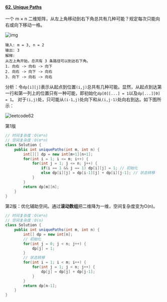 #### [62. Unique Paths](https://leetcode-cn.com/problems/unique-paths/)

一个 m × n 二维矩阵，从左上角移动到右下角总共有几种可能？规定每次只能向右或向下移动一格。

![img](https://assets.leetcode-cn.com/aliyun-lc-upload/uploads/2018/10/22/robot_maze.png)

```
输入: m = 3, n = 2
输出: 3
解释:
从左上角开始，总共有 3 条路径可以到达右下角。
1. 向右 -> 向右 -> 向下
2. 向右 -> 向下 -> 向右
3. 向下 -> 向右 -> 向右
```

分析：令`dp[i][j]`表示从起点到位置`(i,j)`总共有几种可能。显然，从起点到达第一行和第一列上的位置只有一种可能，即初始化`dp[0][...] = 1`以及`dp[...][0] = 1`。 对于`(i,j)`处，只可能从`(i-1,j)`处向下和从`(i,j-1)`处向右到达。如下图所示：

![leetcode62](../../img/leetcode62.png)

第1版

```java
// 时间复杂度：O(m*n)
// 空间复杂度：O(m*n)
class Solution {
    public int uniquePaths(int m, int n) {
        int[][] dp = new int[m+1][n+1];
        for(int i = 1; i <= m; i++) {
            for(int j = 1; j <= n; j++) {
                if(i == 1 && j == 1) dp[i][j] = 1; // 初始化
                else dp[i][j] = dp[i-1][j] + dp[i][j-1]; // 状态转移
            }
        }
        return dp[m][n];
    }
}
```



第2版：优化辅助空间。通过**滚动数组**把二维降为一维，空间复杂度变为O(n)。

```java
// 时间复杂度：O(m*n)
// 空间复杂度：O(n)
class Solution {
    public int uniquePaths(int m, int n) {
        int[] dp = new int[n];
        // 初始化
        for(int j = 0; j < n; j++) {
            dp[j] = 1;
        }
        // 状态转移
        for(int i = 1; i < m; i++) {
            for(int j = 1; j < n; j++) {
                dp[j] = dp[j] + dp[j-1];
            }
        }
        return dp[n-1];
    }
}
```



